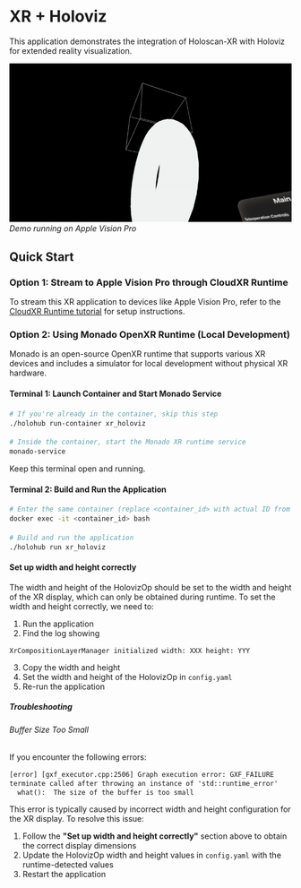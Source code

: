 # XR + Holoviz

This application demonstrates the integration of Holoscan-XR with Holoviz for extended reality visualization.

![Demo](doc/demo.gif)
*Demo running on Apple Vision Pro*


## Quick Start

### Option 1: Stream to Apple Vision Pro through CloudXR Runtime

To stream this XR application to devices like Apple Vision Pro, refer to the [CloudXR Runtime tutorial](../../tutorials/cloudxr_runtime_for_xr_applications/) for setup instructions.

### Option 2: Using Monado OpenXR Runtime (Local Development)

Monado is an open-source OpenXR runtime that supports various XR devices and includes a simulator for local development without physical XR hardware.

#### Terminal 1: Launch Container and Start Monado Service
```bash
# If you're already in the container, skip this step
./holohub run-container xr_holoviz

# Inside the container, start the Monado XR runtime service
monado-service
```
Keep this terminal open and running.

#### Terminal 2: Build and Run the Application
```bash
# Enter the same container (replace <container_id> with actual ID from 'docker ps')
docker exec -it <container_id> bash

# Build and run the application
./holohub run xr_holoviz
```

#### Set up width and height correctly

The width and height of the HolovizOp should be set to the width and height of the XR display, which can only be obtained during runtime. To set the width and height correctly, we need to:

1. Run the application
2. Find the log showing 
```
XrCompositionLayerManager initialized width: XXX height: YYY
```
3. Copy the width and height
4. Set the width and height of the HolovizOp in `config.yaml`
5. Re-run the application

##### Troubleshooting

###### Buffer Size Too Small
If you encounter the following errors:
```
[error] [gxf_executor.cpp:2506] Graph execution error: GXF_FAILURE
terminate called after throwing an instance of 'std::runtime_error'
  what():  The size of the buffer is too small
```

This error is typically caused by incorrect width and height configuration for the XR display. To resolve this issue:

1. Follow the **"Set up width and height correctly"** section above to obtain the correct display dimensions
2. Update the HolovizOp width and height values in `config.yaml` with the runtime-detected values
3. Restart the application 